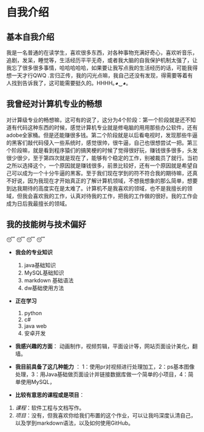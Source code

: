 # 自我介绍
## 基本自我介绍  
我是一名普通的在读学生，喜欢很多东西，对各种事物充满好奇心，喜欢听音乐，追剧，发呆，睡觉等，生活经历平平无奇，或者我大脑的自我保护机制太强了，让我忘了很多很多事情，哈哈哈哈哈，如果要让我写点我的生活经历的话，可能我得想一天才行QWQ .言归正传，我的闪光点嘛，我自己还没有发现，得需要等着有人找到告诉我了，这可能需要挺久的。HHHH｡◕‿◕｡

## 我曾经对计算机专业的畅想   
对计算级专业的畅想嘛，这可有的说了，这分为4个阶段：第一个阶段就是还不知道有代码这种东西的时候，感觉计算机专业就是修电脑的用用那些办公软件，还有adobe全家桶。但是还能赚很多钱。第二个阶段就是以后看电视时，发现那些牛逼的黑客们敲代码侵入一些系统时，感觉很帅，很牛逼，自己也很想尝试一把。第三个阶段嘛，就是看到程序猿们的搞笑梗的时候了觉得很好玩，赚钱很多很多，头发很少很少，至于第四次就是现在了，能够有个稳定的工作，别被裁员了就行。当初之所以选择这个，一个原因就是赚钱很多，前景比较好，还有一个原因就是希望自己可以成为一个十分牛逼的黑客。至于我们现在学到的符不符合我的期待嘛，还真不好说，因为我现在才开始真正的了解计算机领域，不想我想象的那么简单，想要到达我期待的高度实在是太难了。计算机不是我喜欢的领域，也不是我擅长的领域，但我会喜欢我的工作，认真对待我的工作，把我的工作做的很好。我的工作会成为日后我最擅长的领域。
## 我的技能树与技术偏好
:sleeping: :sleeping: :sleeping: :sleeping:
- **我会的专业知识**
  1. java基础知识
  2. MySQL基础知识
  3. markdown 基础语法
  4. dw基础使用方法
 -  **正在学习**
      1.  python
      2.  c#
      3.  java web 
      4. 安卓开发

- **我感兴趣的方面**：
动画制作，视频剪辑，平面设计等，网站页面设计美化，翻墙。
- **我目前具备了这几种能力** ：
1：使用pr对视频进行处理加工，2：ps基本图像处理，3：用Java基础做页面设计并链接数据库做一个简单的小项目，4：简单使用MySQL，
- **比较有意思的课程或是项目**：
1.  *课程*：软件工程与文档写作。
2. *项目*：没有，但我喜欢你给我们布置的这个作业，可以让我吗深度认清自己，以及学到markdown语法，以及如何使用GitHub。


